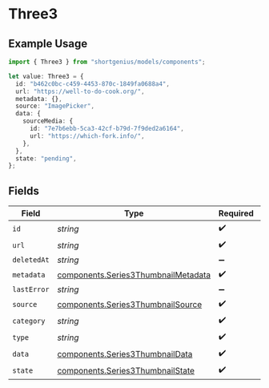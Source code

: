 # Three3

## Example Usage

```typescript
import { Three3 } from "shortgenius/models/components";

let value: Three3 = {
  id: "b462c0bc-c459-4453-870c-1849fa0688a4",
  url: "https://well-to-do-cook.org/",
  metadata: {},
  source: "ImagePicker",
  data: {
    sourceMedia: {
      id: "7e7b6ebb-5ca3-42cf-b79d-7f9ded2a6164",
      url: "https://which-fork.info/",
    },
  },
  state: "pending",
};
```

## Fields

| Field                                                                                      | Type                                                                                       | Required                                                                                   | Description                                                                                |
| ------------------------------------------------------------------------------------------ | ------------------------------------------------------------------------------------------ | ------------------------------------------------------------------------------------------ | ------------------------------------------------------------------------------------------ |
| `id`                                                                                       | *string*                                                                                   | :heavy_check_mark:                                                                         | N/A                                                                                        |
| `url`                                                                                      | *string*                                                                                   | :heavy_check_mark:                                                                         | N/A                                                                                        |
| `deletedAt`                                                                                | *string*                                                                                   | :heavy_minus_sign:                                                                         | N/A                                                                                        |
| `metadata`                                                                                 | [components.Series3ThumbnailMetadata](../../models/components/series3thumbnailmetadata.md) | :heavy_check_mark:                                                                         | N/A                                                                                        |
| `lastError`                                                                                | *string*                                                                                   | :heavy_minus_sign:                                                                         | N/A                                                                                        |
| `source`                                                                                   | [components.Series3ThumbnailSource](../../models/components/series3thumbnailsource.md)     | :heavy_check_mark:                                                                         | N/A                                                                                        |
| `category`                                                                                 | *string*                                                                                   | :heavy_check_mark:                                                                         | N/A                                                                                        |
| `type`                                                                                     | *string*                                                                                   | :heavy_check_mark:                                                                         | N/A                                                                                        |
| `data`                                                                                     | [components.Series3ThumbnailData](../../models/components/series3thumbnaildata.md)         | :heavy_check_mark:                                                                         | N/A                                                                                        |
| `state`                                                                                    | [components.Series3ThumbnailState](../../models/components/series3thumbnailstate.md)       | :heavy_check_mark:                                                                         | N/A                                                                                        |